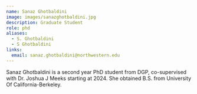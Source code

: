 ```yaml
---
name: Sanaz Ghotbaldini
image: images/sanazghotbaldini.jpg
description: Graduate Student
role: phd
aliases:
  - S. Ghotbaldini
  - S Ghotbaldini
links:
  email: sanaz.ghotbaldini@northwestern.edu
---
```

Sanaz Ghotbaldini is a second year PhD student from DGP, co-supervised with Dr. Joshua J Meeks starting at 2024. She obtained B.S. from University Of California-Berkeley.
